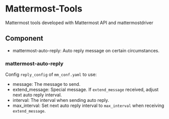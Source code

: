 # Mattermost-Tools
Mattermost tools developed with Mattermost API and mattermostdriver

## Component
- mattermost-auto-reply: Auto reply message on certain circumstances.

### mattermost-auto-reply
Config `reply_config` of `mm_conf.yaml` to use:
- message: The message to send.
- extend_message: Special message. If `extend_message` received, adjust next auto reply interval.
- interval: The interval when sending auto reply.
- max_interval: Set next auto reply interval to `max_interval` when receiving `extend_message`.
